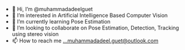 - 👋 Hi, I’m @muhammadadeelguet
- 👀 I’m interested in Artificial Intelligence Based Computer Vision
- 🌱 I’m currently learning Pose Estimation
- 💞️ I’m looking to collaborate on Pose Estimation, Detection, Tracking using stereo vision
- 📫 How to reach me ...muhammadadeel.guet@outlook.com

<!---
muhammadadeelguet/muhammadadeelguet is a ✨ special ✨ repository because its `README.md` (this file) appears on your GitHub profile.
You can click the Preview link to take a look at your changes.
--->
